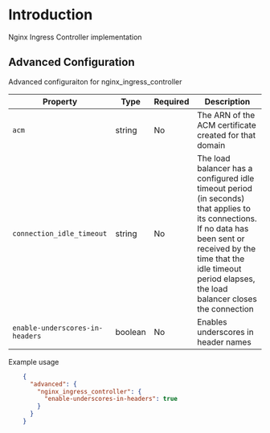 # Introduction

Nginx Ingress Controller implementation

## Advanced Configuration

Advanced configuraiton for nginx_ingress_controller

| Property                        | Type    | Required | Description                                                                                                                                                                                                                         |
| ------------------------------- | ------- | -------- | ----------------------------------------------------------------------------------------------------------------------------------------------------------------------------------------------------------------------------------- |
| `acm`                           | string  | No       | The ARN of the ACM certificate created for that domain                                                                                                                                                                              |
| `connection_idle_timeout`       | string  | No       | The load balancer has a configured idle timeout period (in seconds) that applies to its connections. If no data has been sent or received by the time that the idle timeout period elapses, the load balancer closes the connection |
| `enable-underscores-in-headers` | boolean | No       | Enables underscores in header names                                                                                                                                                                                                 |

Example usage

```json
    {
      "advanced": {
        "nginx_ingress_controller": {
          "enable-underscores-in-headers": true
        }
      }
    }
  ```
